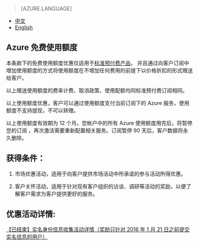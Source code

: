 <properties
	pageTitle="优惠详情 | Azure"
    description="优惠详情 - Azure 免费使用额度"
    services=""
    documentationCenter=""
    authors=""
    manager=""
    editor=""
    tags=""/>

<tags ms.service="legal" ms.date="" wacn.date="" wacn.lang="cn"/>

> [AZURE.LANGUAGE]
- <a id=“azure-monetary-credit_azure-monetary-credit-cn“ href=“/offers/azure-monetary-credit/“>中文</a>
- <a id=“azure-monetary-credit_azure-monetary-credit-en“ href=“/offers/azure-monetary-credit-en/“>English</a>


## Azure 免费使用额度

本条款下的免费使用额度优惠仅适用于[标准预付费产品](/offers/ms-mc-arz-33p/)， 并且通过向客户订阅中增加使用额度的方式将使用额度在不增加任何费用的前提下以价格折扣的形式赠送给客户。

以上赠送使用额度的费率计费、取消政策、使用配额均同标准预付费订阅相同。

以上使用额度优惠，客户可以通过使用额度支付当前订阅下的 Azure 服务，使用额度不支持提现，不可以转赠。

以上使用额度有效期为 12 个月。您帐户中的所有 Azure 使用额度用完后，将暂停您的订阅 ，再次激活需要重新配置相关服务。订阅暂停 90 天后，客户数据将永久删除。

## 获得条件：

1. 市场优惠活动，适用于向客户提供市场活动中所承诺的参与活动所得优惠。

2. 客户关怀活动，适用于针对现有客户组织的访谈、调研等活动的奖励，以便了解客户需求为客户提供更好的服务。

## 优惠活动详情:

[【已结束】实名身份信息收集活动详情（奖励只针对 2016 年 1 月 21 日之前提交实名信息的用户）](/support/announcement/real-name-announcement/)
